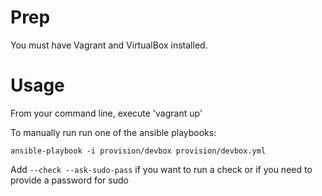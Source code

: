 
# Prep

You must have Vagrant and VirtualBox installed.

# Usage

From your command line, execute 'vagrant up'

To manually run run one of the ansible playbooks:

`ansible-playbook -i provision/devbox provision/devbox.yml`

Add `--check --ask-sudo-pass` if you want to run a check or if you need to provide a password for sudo

